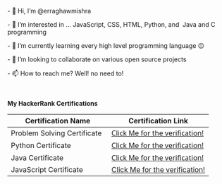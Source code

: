 <p>- 👋 Hi, I&rsquo;m @erraghawmishra</p>
<p>- 👀 I&rsquo;m interested in ... JavaScript, CSS, HTML, Python, and &nbsp;Java and C programming</p>
<p>- 🌱 I&rsquo;m currently learning every high level programming language 😉</p>
<p>- 💞️ I&rsquo;m looking to collaborate on various open source projects</p>
<p>- 📫 How to reach me? Well! no need to!</p>
<p><br></p>
<p><strong>My HackerRank Certifications</strong></p>
<table style="width: 100%;">
    <thead>
        <tr>
            <th>Certification Name<br></th>
            <th>Certification Link<br></th>
        </tr>
    </thead>
    <tbody>
        <tr>
            <td style="width: 50.0000%;">Problem Solving Certificate<br></td>
            <td style="width: 50.0000%;">
                <meta http-equiv="content-type" content="text/html; charset=utf-8"><span style='color: rgb(57, 66, 78); font-family: "Whitney SSm A", "Whitney SSm B", Avenir, "Segoe UI", Ubuntu, "Helvetica Neue", Helvetica, Arial, sans-serif; font-size: 16px; font-style: normal; font-variant-ligatures: normal; font-variant-caps: normal; font-weight: 400; letter-spacing: normal; orphans: 2; text-align: start; text-indent: 0px; text-transform: none; white-space: pre; widows: 2; word-spacing: 0px; -webkit-text-stroke-width: 0px; background-color: rgb(255, 255, 255); text-decoration-thickness: initial; text-decoration-style: initial; text-decoration-color: initial; display: inline !important; float: none;'><a href="https://www.hackerrank.com/certificates/0706e91d3cc5">Click Me for the verification!</a></span><br></td>
        </tr>
        <tr>
            <td style="width: 50.0000%;">Python Certificate<br></td>
            <td style="width: 50.0000%;">
                <meta http-equiv="content-type" content="text/html; charset=utf-8"><span style='color: rgb(57, 66, 78); font-family: "Whitney SSm A", "Whitney SSm B", Avenir, "Segoe UI", Ubuntu, "Helvetica Neue", Helvetica, Arial, sans-serif; font-size: 16px; font-style: normal; font-variant-ligatures: normal; font-variant-caps: normal; font-weight: 400; letter-spacing: normal; orphans: 2; text-align: start; text-indent: 0px; text-transform: none; white-space: pre; widows: 2; word-spacing: 0px; -webkit-text-stroke-width: 0px; background-color: rgb(255, 255, 255); text-decoration-thickness: initial; text-decoration-style: initial; text-decoration-color: initial; display: inline !important; float: none;'><a href="https://www.hackerrank.com/certificates/4524d7a57929">Click Me for the&nbsp;verification!</a></span><br></td>
        </tr>
        <tr>
            <td style="width: 50.0000%;">Java Certificate<br></td>
            <td style="width: 50.0000%;">
                <meta http-equiv="content-type" content="text/html; charset=utf-8"><span style='color: rgb(57, 66, 78); font-family: "Whitney SSm A", "Whitney SSm B", Avenir, "Segoe UI", Ubuntu, "Helvetica Neue", Helvetica, Arial, sans-serif; font-size: 16px; font-style: normal; font-variant-ligatures: normal; font-variant-caps: normal; font-weight: 400; letter-spacing: normal; orphans: 2; text-align: start; text-indent: 0px; text-transform: none; white-space: pre; widows: 2; word-spacing: 0px; -webkit-text-stroke-width: 0px; background-color: rgb(255, 255, 255); text-decoration-thickness: initial; text-decoration-style: initial; text-decoration-color: initial; display: inline !important; float: none;'><a href="https://www.hackerrank.com/certificates/e6edcb13b131">Click Me for the&nbsp;verification!</a></span><br></td>
        </tr>
        <tr>
            <td style="width: 50.0000%;">JavaScript Certificate<br></td>
            <td style="width: 50.0000%;"><a href="https://www.hackerrank.com/certificates/841950f98753">Click Me for the verification!</a></td>
        </tr>
    </tbody>
</table>
